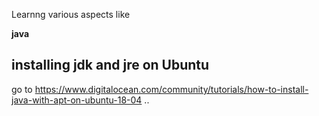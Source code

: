 Learnng various aspects like

**java**

## installing jdk and jre on Ubuntu ##
go to https://www.digitalocean.com/community/tutorials/how-to-install-java-with-apt-on-ubuntu-18-04 ..
